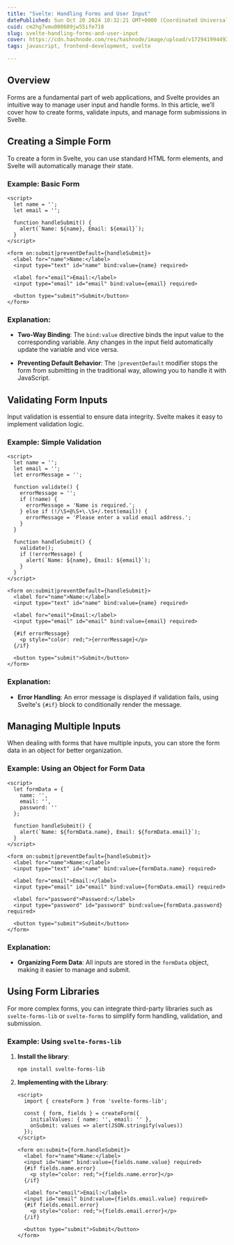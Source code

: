 ```yaml
---
title: "Svelte: Handling Forms and User Input"
datePublished: Sun Oct 20 2024 10:32:21 GMT+0000 (Coordinated Universal Time)
cuid: cm2hg7vmu000609jw55ife718
slug: svelte-handling-forms-and-user-input
cover: https://cdn.hashnode.com/res/hashnode/image/upload/v1729419944924/fd7278b5-70e5-4338-91fe-a555ccb56e6e.png
tags: javascript, frontend-development, svelte

---
```


## Overview

Forms are a fundamental part of web applications, and Svelte provides an intuitive way to manage user input and handle forms. In this article, we’ll cover how to create forms, validate inputs, and manage form submissions in Svelte.

## Creating a Simple Form

To create a form in Svelte, you can use standard HTML form elements, and Svelte will automatically manage their state.

### Example: Basic Form

```svelte
<script>
  let name = '';
  let email = '';

  function handleSubmit() {
    alert(`Name: ${name}, Email: ${email}`);
  }
</script>

<form on:submit|preventDefault={handleSubmit}>
  <label for="name">Name:</label>
  <input type="text" id="name" bind:value={name} required>

  <label for="email">Email:</label>
  <input type="email" id="email" bind:value={email} required>

  <button type="submit">Submit</button>
</form>
```

### Explanation:

* **Two-Way Binding**: The `bind:value` directive binds the input value to the corresponding variable. Any changes in the input field automatically update the variable and vice versa.
    
* **Preventing Default Behavior**: The `|preventDefault` modifier stops the form from submitting in the traditional way, allowing you to handle it with JavaScript.
    

## Validating Form Inputs

Input validation is essential to ensure data integrity. Svelte makes it easy to implement validation logic.

### Example: Simple Validation

```svelte
<script>
  let name = '';
  let email = '';
  let errorMessage = '';

  function validate() {
    errorMessage = '';
    if (!name) {
      errorMessage = 'Name is required.';
    } else if (!/\S+@\S+\.\S+/.test(email)) {
      errorMessage = 'Please enter a valid email address.';
    }
  }

  function handleSubmit() {
    validate();
    if (!errorMessage) {
      alert(`Name: ${name}, Email: ${email}`);
    }
  }
</script>

<form on:submit|preventDefault={handleSubmit}>
  <label for="name">Name:</label>
  <input type="text" id="name" bind:value={name} required>

  <label for="email">Email:</label>
  <input type="email" id="email" bind:value={email} required>

  {#if errorMessage}
    <p style="color: red;">{errorMessage}</p>
  {/if}

  <button type="submit">Submit</button>
</form>
```

### Explanation:

* **Error Handling**: An error message is displayed if validation fails, using Svelte's `{#if}` block to conditionally render the message.
    

## Managing Multiple Inputs

When dealing with forms that have multiple inputs, you can store the form data in an object for better organization.

### Example: Using an Object for Form Data

```svelte
<script>
  let formData = {
    name: '',
    email: '',
    password: ''
  };

  function handleSubmit() {
    alert(`Name: ${formData.name}, Email: ${formData.email}`);
  }
</script>

<form on:submit|preventDefault={handleSubmit}>
  <label for="name">Name:</label>
  <input type="text" id="name" bind:value={formData.name} required>

  <label for="email">Email:</label>
  <input type="email" id="email" bind:value={formData.email} required>

  <label for="password">Password:</label>
  <input type="password" id="password" bind:value={formData.password} required>

  <button type="submit">Submit</button>
</form>
```

### Explanation:

* **Organizing Form Data**: All inputs are stored in the `formData` object, making it easier to manage and submit.
    

## Using Form Libraries

For more complex forms, you can integrate third-party libraries such as `svelte-forms-lib` or `svelte-forms` to simplify form handling, validation, and submission.

### Example: Using `svelte-forms-lib`

1. **Install the library**:
    
    ```svelte
    npm install svelte-forms-lib
    ```
    
2. **Implementing with the Library**:
    
    ```svelte
    <script>
      import { createForm } from 'svelte-forms-lib';
    
      const { form, fields } = createForm({
        initialValues: { name: '', email: '' },
        onSubmit: values => alert(JSON.stringify(values))
      });
    </script>
    
    <form on:submit={form.handleSubmit}>
      <label for="name">Name:</label>
      <input id="name" bind:value={fields.name.value} required>
      {#if fields.name.error}
        <p style="color: red;">{fields.name.error}</p>
      {/if}
    
      <label for="email">Email:</label>
      <input id="email" bind:value={fields.email.value} required>
      {#if fields.email.error}
        <p style="color: red;">{fields.email.error}</p>
      {/if}
    
      <button type="submit">Submit</button>
    </form>
    ```